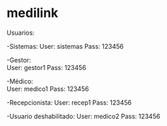 # medilink
Usuarios: 

-Sistemas: 
User: sistemas 
Pass: 123456

-Gestor:  
User: gestor1 
Pass: 123456

-Médico:  
User: medico1 
Pass: 123456

-Recepcionista: 
User: recep1 
Pass: 123456

-Usuario deshabilitado: 
User: medico2 
Pass: 123456 
